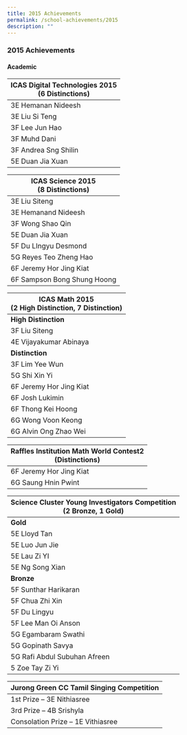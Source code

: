 ```yaml
---
title: 2015 Achievements
permalink: /school-achievements/2015
description: ""
---
```

### 2015 Achievements

#### Academic

| ICAS Digital Technologies 2015<br>(6 Distinctions) 	|
|---	|
| 3E Hemanan Nideesh 	|
| 3E Liu Si Teng 	|
| 3F Lee Jun Hao 	|
| 3F Muhd Dani 	|
| 3F Andrea Sng Shilin 	|
| 5E Duan Jia Xuan 	|

| ICAS Science 2015<br>(8 Distinctions) 	|
|---	|
| 3E Liu Siteng 	|
| 3E Hemanand Nideesh 	|
| 3F Wong Shao Qin 	|
| 5E Duan Jia Xuan 	|
| 5F Du LIngyu Desmond 	|
| 5G Reyes Teo Zheng Hao 	|
| 6F Jeremy Hor Jing Kiat 	|
| 6F Sampson Bong Shung Hoong 	|

| ICAS Math 2015<br>(2 High Distinction, 7 Distinction) 	|
|---	|
| **High Distinction** 	|
| 3F Liu Siteng 	|
| 4E Vijayakumar Abinaya 	|
| **Distinction** 	|
| 3F Lim Yee Wun 	|
| 5G Shi Xin Yi 	|
| 6F Jeremy Hor Jing Kiat 	|
| 6F Josh Lukimin 	|
| 6F Thong Kei Hoong 	|
| 6G Wong Voon Keong 	|
| 6G Alvin Ong Zhao Wei 	|

| Raffles Institution Math World Contest2<br>(Distinctions) 	|
|---	|
| 6F Jeremy Hor Jing Kiat 	|
| 6G Saung Hnin Pwint 	|

| Science Cluster Young Investigators Competition<br>(2 Bronze, 1 Gold) 	|
|---	|
| **Gold** 	|
| 5E Lloyd Tan 	|
| 5E Luo Jun Jie 	|
| 5E Lau Zi YI 	|
| 5E Ng Song Xian 	|
| **Bronze** 	|
| 5F Sunthar Harikaran 	|
| 5F Chua Zhi Xin 	|
| 5F Du Lingyu 	|
| 5F Lee Man Oi Anson 	|
| 5G Egambaram Swathi 	|
| 5G Gopinath Savya 	|
| 5G Rafi Abdul Subuhan Afreen 	|
| 5 Zoe Tay Zi Yi 	|

| Jurong Green CC Tamil Singing Competition 	|
|---	|
| 1st Prize – 3E Nithiasree 	|
| 3rd Prize – 4B Srishyla 	|
| Consolation Prize – 1E Vithiasree 	|